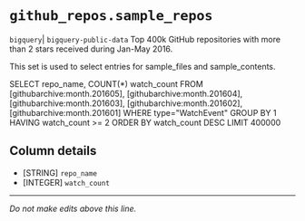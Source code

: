 # `github_repos.sample_repos`
`bigquery`| `bigquery-public-data`
Top 400k GitHub repositories with more than 2 stars received during Jan-May 2016.

This set is used to select entries for sample_files and sample_contents.

SELECT
    repo_name,
    COUNT(*) watch_count
FROM
  [githubarchive:month.201605],
  [githubarchive:month.201604],
  [githubarchive:month.201603],
  [githubarchive:month.201602],
  [githubarchive:month.201601]
WHERE type="WatchEvent"
GROUP BY 1
HAVING watch_count >= 2
ORDER BY watch_count DESC
LIMIT 400000

## Column details
* [STRING]    `repo_name`
* [INTEGER]   `watch_count`

-------------------------------------------------------------------------------
*Do not make edits above this line.*
